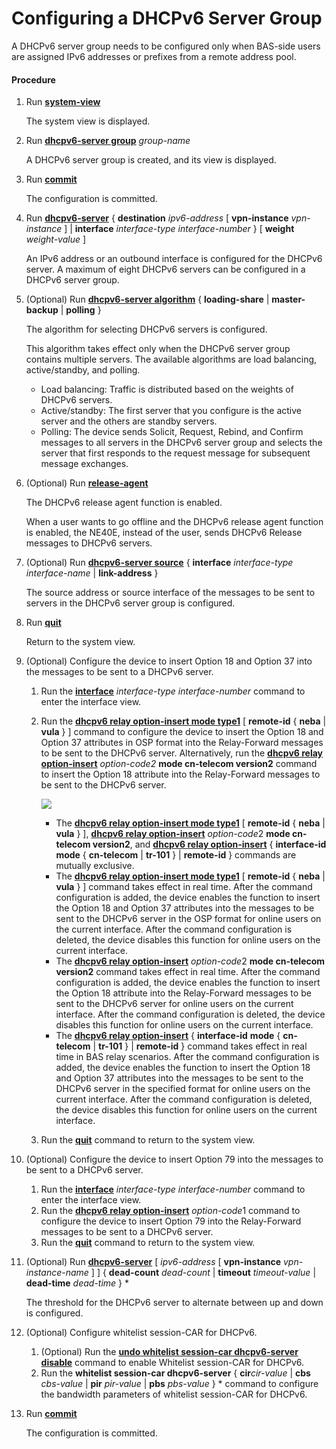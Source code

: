 Configuring a DHCPv6 Server Group
=================================

A DHCPv6 server group needs to be configured only when BAS-side users are assigned IPv6 addresses or prefixes from a remote address pool.

#### Procedure

1. Run [**system-view**](cmdqueryname=system-view)
   
   
   
   The system view is displayed.
2. Run [**dhcpv6-server group**](cmdqueryname=dhcpv6-server+group) *group-name*
   
   
   
   A DHCPv6 server group is created, and its view is displayed.
3. Run [**commit**](cmdqueryname=commit)
   
   
   
   The configuration is committed.
4. Run [**dhcpv6-server**](cmdqueryname=dhcpv6-server) { **destination** *ipv6-address* [ **vpn-instance** *vpn-instance* ] | **interface** *interface-type interface-number* } [ **weight** *weight-value* ]
   
   
   
   An IPv6 address or an outbound interface is configured for the DHCPv6 server. A maximum of eight DHCPv6 servers can be configured in a DHCPv6 server group.
5. (Optional) Run [**dhcpv6-server algorithm**](cmdqueryname=dhcpv6-server+algorithm) { **loading-share** | **master-backup** | **polling** }
   
   
   
   The algorithm for selecting DHCPv6 servers is configured.
   
   
   
   This algorithm takes effect only when the DHCPv6 server group contains multiple servers. The available algorithms are load balancing, active/standby, and polling.
   
   * Load balancing: Traffic is distributed based on the weights of DHCPv6 servers.
   * Active/standby: The first server that you configure is the active server and the others are standby servers.
   * Polling: The device sends Solicit, Request, Rebind, and Confirm messages to all servers in the DHCPv6 server group and selects the server that first responds to the request message for subsequent message exchanges.
6. (Optional) Run [**release-agent**](cmdqueryname=release-agent)
   
   
   
   The DHCPv6 release agent function is enabled.
   
   
   
   When a user wants to go offline and the DHCPv6 release agent function is enabled, the NE40E, instead of the user, sends DHCPv6 Release messages to DHCPv6 servers.
7. (Optional) Run [**dhcpv6-server source**](cmdqueryname=dhcpv6-server+source) { **interface** *interface-type interface-name* | **link-address** }
   
   
   
   The source address or source interface of the messages to be sent to servers in the DHCPv6 server group is configured.
8. Run [**quit**](cmdqueryname=quit)
   
   
   
   Return to the system view.
9. (Optional) Configure the device to insert Option 18 and Option 37 into the messages to be sent to a DHCPv6 server.
   1. Run the [**interface**](cmdqueryname=interface) *interface-type* *interface-number* command to enter the interface view.
   2. Run the [**dhcpv6 relay option-insert mode type1**](cmdqueryname=dhcpv6+relay+option-insert+mode+type1) [ **remote-id** { **neba** | **vula** } ] command to configure the device to insert the Option 18 and Option 37 attributes in OSP format into the Relay-Forward messages to be sent to the DHCPv6 server. Alternatively, run the [**dhcpv6 relay option-insert**](cmdqueryname=dhcpv6+relay+option-insert) *option-code2* **mode cn-telecom version2** command to insert the Option 18 attribute into the Relay-Forward messages to be sent to the DHCPv6 server.
      
      ![](../../../../public_sys-resources/note_3.0-en-us.png) 
      * The [**dhcpv6 relay option-insert mode type1**](cmdqueryname=dhcpv6+relay+option-insert+mode+type1) [ **remote-id** { **neba** | **vula** } ], [**dhcpv6 relay option-insert**](cmdqueryname=dhcpv6+relay+option-insert) *option-code*2 **mode cn-telecom version2**, and [**dhcpv6 relay option-insert**](cmdqueryname=dhcpv6+relay+option-insert) { **interface-id** **mode** { **cn-telecom** | **tr-101** } | **remote-id** } commands are mutually exclusive.
      * The [**dhcpv6 relay option-insert mode type1**](cmdqueryname=dhcpv6+relay+option-insert+mode+type1) [ **remote-id** { **neba** | **vula** } ] command takes effect in real time. After the command configuration is added, the device enables the function to insert the Option 18 and Option 37 attributes into the messages to be sent to the DHCPv6 server in the OSP format for online users on the current interface. After the command configuration is deleted, the device disables this function for online users on the current interface.
      * The [**dhcpv6 relay option-insert**](cmdqueryname=dhcpv6+relay+option-insert) *option-code*2 **mode cn-telecom version2** command takes effect in real time. After the command configuration is added, the device enables the function to insert the Option 18 attribute into the Relay-Forward messages to be sent to the DHCPv6 server for online users on the current interface. After the command configuration is deleted, the device disables this function for online users on the current interface.
      * The [**dhcpv6 relay option-insert**](cmdqueryname=dhcpv6+relay+option-insert) { **interface-id** **mode** { **cn-telecom** | **tr-101** } | **remote-id** } command takes effect in real time in BAS relay scenarios. After the command configuration is added, the device enables the function to insert the Option 18 and Option 37 attributes into the messages to be sent to the DHCPv6 server in the specified format for online users on the current interface. After the command configuration is deleted, the device disables this function for online users on the current interface.
   3. Run the [**quit**](cmdqueryname=quit) command to return to the system view.
10. (Optional) Configure the device to insert Option 79 into the messages to be sent to a DHCPv6 server.
    1. Run the [**interface**](cmdqueryname=interface) *interface-type* *interface-number* command to enter the interface view.
    2. Run the [**dhcpv6 relay option-insert**](cmdqueryname=dhcpv6+relay+option-insert) *option-code*1 command to configure the device to insert Option 79 into the Relay-Forward messages to be sent to a DHCPv6 server.
    3. Run the [**quit**](cmdqueryname=quit) command to return to the system view.
11. (Optional) Run [**dhcpv6-server**](cmdqueryname=dhcpv6-server) [ *ipv6-address* [ **vpn-instance** *vpn-instance-name* ] ] { **dead-count** *dead-count* | **timeout** *timeout-value* | **dead-time** *dead-time* } \*
    
    
    
    The threshold for the DHCPv6 server to alternate between up and down is configured.
12. (Optional) Configure whitelist session-CAR for DHCPv6.
    1. (Optional) Run the [**undo whitelist session-car dhcpv6-server disable**](cmdqueryname=undo+whitelist+session-car+dhcpv6-server+disable) command to enable Whitelist session-CAR for DHCPv6.
    2. Run the **whitelist session-car dhcpv6-server** { **cir***cir-value* | **cbs** *cbs-value* | **pir** *pir-value* | **pbs** *pbs-value* } \* command to configure the bandwidth parameters of whitelist session-CAR for DHCPv6.
13. Run [**commit**](cmdqueryname=commit)
    
    
    
    The configuration is committed.